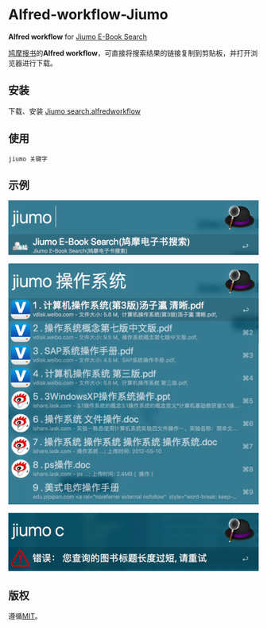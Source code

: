 # Alfred-workflow-Jiumo

**Alfred workflow** for [Jiumo E-Book Search][Jiumo]


[鸠摩搜书][Jiumo]的**Alfred workflow**，可直接将搜索结果的链接复制到剪贴板，并打开浏览器进行下载。

## 安装

下载、安装 [Jiumo search.alfredworkflow](./Jiumo-search.alfredworkflow)

## 使用

```
jiumo 关键字
```

## 示例

![Jiumo-search][workflow]

![Jiumo-search][workflow-result]

![Jiumo-error][workflow-error]


## 版权

遵循[MIT](MIT "MIT license")。

[Jiumo]: https://www.jiumodiary.com/ "(鸠摩电子书搜索)"
[MIT]: ./LICENSE.txt "MIT LICENSE"
[workflow]: ./screenshots/workflow.png "Jiumo-search"
[workflow-result]: ./screenshots/workflow-result.png "Jiumo-search"
[workflow-error]: ./screenshots/workflow-error.png "Jiumo-search"
